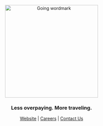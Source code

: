 <p align="center">
  <a href="https://going.com">
    <img width="300" alt="Going wordmark" src="https://going-public-assets.s3.us-east-1.amazonaws.com/logo/going-wordmark.svg"/>
  </a>
</p>

<h3 align="center">Less overpaying. More traveling.</h3>
<p align="center">
  <a href="https://going.com">Website</a> |
  <a href="https://going.com/careers">Careers</a> |
  <a href="https://going.com/contact">Contact Us</a>
</p>

